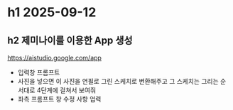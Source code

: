 # h1 2025-09-12
## h2 제미나이를 이용한 App 생성

https://aistudio.google.com/app

- 입력창 프롬프트
- 사진을 넣으면 이 사진을 연필로 그린 스케치로 변환해주고 그 스케치는 그리는 순서대로 4단계에 걸쳐서 보여줘
- 좌측 프롬프트 창 수정 사항 업력
